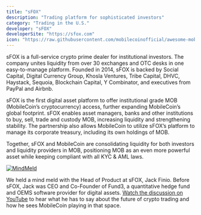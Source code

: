 ```yaml
---
title: "sFOX"
description: "Trading platform for sophisticated investors"
category: "Trading in the U.S."
developer: "sFOX"
developerSite: "https://sfox.com"
icon: "https://raw.githubusercontent.com/mobilecoinofficial/awesome-mobilecoin/main/directory/images/sfox.png"
---
```


sFOX is a full-service crypto prime dealer for institutional investors. The company unites liquidity from over 30 exchanges and OTC desks in one easy-to-manage platform. Founded in 2014, sFOX is backed by Social Capital, Digital Currency Group, Khosla Ventures, Tribe Capital, DHVC, Haystack, Sequoia, Blockchain Capital, Y Combinator, and executives from PayPal and Airbnb. 

sFOX is the first digital asset platform to offer institutional grade MOB (MobileCoin’s cryptocurrency) access, further expanding MobileCoin’s global footprint. sFOX enables asset managers, banks and other institutions to buy, sell, trade and custody MOB, increasing liquidity and strengthening stability. The partnership also allows MobileCoin to utilize sFOX’s platform to manage its corporate treasury, including its own holdings of MOB.

Together, sFOX and MobileCoin are consolidating liquidity for both investors and liquidity providers in MOB, positioning MOB as an even more powerful asset while keeping compliant with all KYC & AML laws.

[![MindMeld](https://raw.githubusercontent.com/mobilecoinofficial/awesome-mobilecoin/main/directory/0020_SFOX/jack.jpeg)](https://www.youtube.com/watch?v=ax2dg2Va3nw)

We held a mind meld with the Head of Product at sFOX, Jack Finio. Before sFOX, Jack was CEO and Co-Founder of Fund3, a quantitative hedge fund and OEMS software provider for digital assets. [Watch the discussion on YouTube](https://www.youtube.com/watch?v=ax2dg2Va3nw) to hear what he has to say about the future of crypto trading and how he sees MobileCoin playing in that space. 
